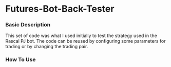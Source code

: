 # Futures-Bot-Back-Tester

### Basic Description
This set of code was what I used initially to test the strategy used in the Rascal PJ bot. The code can be reused by configuring some parameters for trading or by changing the trading pair. 


### How To Use



